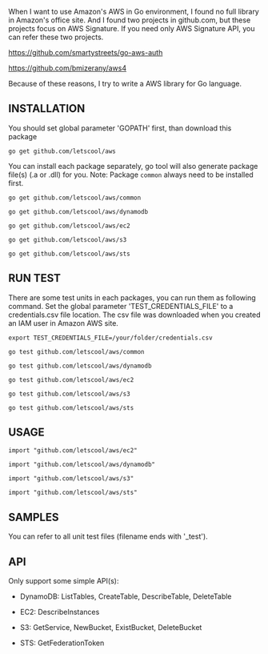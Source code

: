 When I want to use Amazon's AWS in Go environment, I found no full library in Amazon's office site.
And I found two projects in github.com, but these projects focus on AWS Signature. 
If you need only AWS Signature API, you can refer these two projects.

https://github.com/smartystreets/go-aws-auth

https://github.com/bmizerany/aws4

Because of these reasons, I try to write a AWS library for Go language.

INSTALLATION
------------

You should set global parameter 'GOPATH' first, than download this package

`go get github.com/letscool/aws`

You can install each package separately, go tool will also generate package file(s) (.a or .dll) for you. Note: Package `common` always need to be installed first.

`go get github.com/letscool/aws/common`

`go get github.com/letscool/aws/dynamodb`

`go get github.com/letscool/aws/ec2`

`go get github.com/letscool/aws/s3`

`go get github.com/letscool/aws/sts`

RUN TEST
--------

There are some test units in each packages, you can run them as following command.
Set the global parameter 'TEST_CREDENTIALS_FILE' to a credentials.csv file location.
The csv file was downloaded when you created an IAM user in Amazon AWS site.

`export TEST_CREDENTIALS_FILE=/your/folder/credentials.csv`

`go test github.com/letscool/aws/common`

`go test github.com/letscool/aws/dynamodb`

`go test github.com/letscool/aws/ec2`

`go test github.com/letscool/aws/s3`

`go test github.com/letscool/aws/sts`


USAGE
-----

`import "github.com/letscool/aws/ec2"`

`import "github.com/letscool/aws/dynamodb"`

`import "github.com/letscool/aws/s3"`

`import "github.com/letscool/aws/sts"`

SAMPLES
-------

You can refer to all unit test files (filename ends with '_test').


API
---

Only support some simple API(s):

* DynamoDB: ListTables, CreateTable, DescribeTable, DeleteTable

* EC2: DescribeInstances

* S3: GetService, NewBucket, ExistBucket, DeleteBucket

* STS: GetFederationToken


